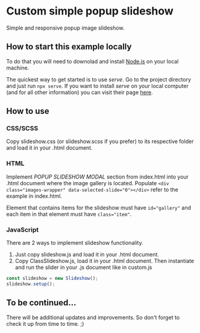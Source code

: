 # Custom simple popup slideshow
Simple and responsive popup image slideshow.


## How to start this example locally
To do that you will need to downolad and install [Node.js](https://nodejs.org/en/download/) on your local machine.

The quickest way to get started is to use *serve*. Go to the project directory and just run `npx serve`.
If you want to install *serve* on your local computer (and for all other information) you can visit their page [here](https://www.npmjs.com/package/serve).

  
## How to use 

### CSS/SCSS
Copy slideshow.css (or slideshow.scss if you prefer) to its respective folder and load it in your .html document. 


### HTML
Implement *POPUP SLIDESHOW MODAL* section from index.html into your .html document where the image gallery is located. Populate `<div class="images-wrapper" data-selected-slide="0"></div>` refer to the example in index.html. 

Element that contains items for the slideshow must have  `id="gallery"` and each item in that element must have `class="item"`.


### JavaScript
There are 2 ways to implement slideshow functionality.
1. Just copy slideshow.js and load it in your .html document.
2. Copy ClassSlideshow.js, load it in your .html document. Then instantiate and run the slider in your .js document like in custom.js
```JavaScript
const slideshow = new Slideshow();
slideshow.setup();
```


## To be continued...
There will be additional updates and improvements. So don't forget to check it up from time to time. ;)